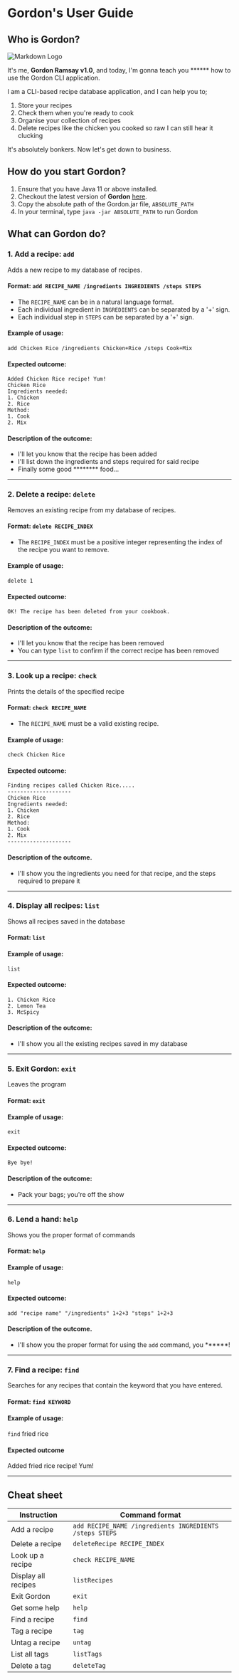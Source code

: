 # Gordon's User Guide

## Who is Gordon?

<!-- Images -->
![Markdown Logo](https://www.denofgeek.com/wp-content/uploads/2019/10/robot-chicken-gordon-ramsay-adult-swim.jpg?resize=768%2C432)

It's me, **Gordon Ramsay v1.0**, and today, I'm gonna teach you ****** how to use the Gordon CLI application.

I am a CLI-based recipe database application, and I can help you to;
1) Store your recipes
2) Check them when you're ready to cook
3) Organise your collection of recipes
4) Delete recipes like the chicken you cooked so raw I can still hear it clucking

It's absolutely bonkers. Now let's get down to business.

## How do you start Gordon?

1. Ensure that you have Java 11 or above installed.
1. Checkout the latest version of **Gordon** [here](https://github.com/AY2122S1-CS2113T-W13-2/tp).
1. Copy the absolute path of the Gordon.jar file, `ABSOLUTE_PATH`
1. In your terminal, type `java -jar ABSOLUTE_PATH` to run Gordon

## What can Gordon do?

### 1. Add a recipe: `add`

Adds a new recipe to my database of recipes.

#### Format: `add RECIPE_NAME /ingredients INGREDIENTS /steps STEPS`

* The `RECIPE_NAME` can be in a natural language format.
* Each individual ingredient in `INGREDIENTS` can be separated by a '+' sign.
* Each individual step in `STEPS` can be separated by a '+' sign.

#### Example of usage: 

`add Chicken Rice /ingredients Chicken+Rice /steps Cook+Mix`

#### Expected outcome:

```
Added Chicken Rice recipe! Yum!
Chicken Rice
Ingredients needed: 
1. Chicken
2. Rice 
Method: 
1. Cook
2. Mix
```

#### Description of the outcome:

- I'll let you know that the recipe has been added
- I'll list down the ingredients and steps required for said recipe
- Finally some good ******** food...
    
---

### 2. Delete a recipe: `delete`

Removes an existing recipe from my database of recipes.

#### Format: `delete RECIPE_INDEX`

* The `RECIPE_INDEX` must be a positive integer representing the index of the recipe you want to remove.

#### Example of usage:

`delete 1`

#### Expected outcome:

```
OK! The recipe has been deleted from your cookbook.
```

#### Description of the outcome:
- I'll let you know that the recipe has been removed
- You can type `list` to confirm if the correct recipe has been removed

---

### 3. Look up a recipe: `check`

Prints the details of the specified recipe

#### Format: `check RECIPE_NAME`

* The `RECIPE_NAME` must be a valid existing recipe.

#### Example of usage:

`check Chicken Rice`

#### Expected outcome:

```
Finding recipes called Chicken Rice.....
--------------------
Chicken Rice
Ingredients needed: 
1. Chicken
2. Rice 
Method: 
1. Cook
2. Mix
--------------------
```

#### Description of the outcome.

- I'll show you the ingredients you need for that recipe, and the steps required to prepare it

---

### 4. Display all recipes: `list`

Shows all recipes saved in the database

#### Format: `list`

#### Example of usage:

`list`

#### Expected outcome:

```
1. Chicken Rice
2. Lemon Tea
3. McSpicy
```
#### Description of the outcome:

- I'll show you all the existing recipes saved in my database

---

### 5. Exit Gordon: `exit`

Leaves the program

#### Format: `exit`

#### Example of usage:

`exit`

#### Expected outcome:

```
Bye bye!
```

#### Description of the outcome:

- Pack your bags; you're off the show

---

### 6. Lend a hand: `help`

Shows you the proper format of commands

#### Format: `help`

#### Example of usage:

`help`

#### Expected outcome:

```
add "recipe name" "/ingredients" 1+2+3 "steps" 1+2+3
```

#### Description of the outcome.

- I'll show you the proper format for using the `add` command, you ******!

---

### 7. Find a recipe: `find`

Searches for any recipes that contain the keyword that you have entered.

#### Format: `find KEYWORD`

#### Example of usage:

`find` fried rice

#### Expected outcome

Added fried rice recipe! Yum!

---

## Cheat sheet

Instruction | Command format
------------ | -------------
Add a recipe | `add RECIPE_NAME /ingredients INGREDIENTS /steps STEPS`
Delete a recipe | `deleteRecipe RECIPE_INDEX`
Look up a recipe | `check RECIPE_NAME`
Display all recipes | `listRecipes`
Exit Gordon | `exit`
Get some help | `help`
Find a recipe | `find`
Tag a recipe | `tag`
Untag a recipe | `untag`
List all tags | `listTags`
Delete a tag | `deleteTag`
